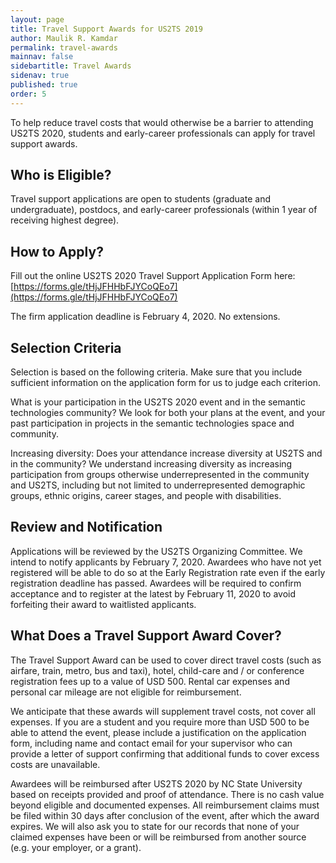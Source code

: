 ```yaml
---
layout: page
title: Travel Support Awards for US2TS 2019
author: Maulik R. Kamdar
permalink: travel-awards
mainnav: false
sidebartitle: Travel Awards
sidenav: true
published: true
order: 5
---
```



To help reduce travel costs that would otherwise be a barrier to attending US2TS 2020, students and early-career professionals can apply for travel support awards.

## Who is Eligible?
Travel support applications are open to students (graduate and undergraduate), postdocs, and early-career professionals (within 1 year of receiving highest degree).

## How to Apply?
Fill out the online US2TS 2020 Travel Support Application Form here: [https://forms.gle/tHjJFHHbFJYCoQEo7](https://forms.gle/tHjJFHHbFJYCoQEo7)

The firm application deadline is February 4, 2020. No extensions.

## Selection Criteria
Selection is based on the following criteria. Make sure that you include sufficient information on the application form for us to judge each criterion.

What is your participation in the US2TS 2020 event and in the semantic technologies community? We look for both your plans at the event, and your past participation in projects in the semantic technologies space and community.

Increasing diversity: Does your attendance increase diversity at US2TS and in the community? We understand increasing diversity as increasing participation from groups otherwise underrepresented in the community and US2TS, including but not limited to underrepresented demographic groups, ethnic origins, career stages, and people with disabilities.

## Review and Notification
Applications will be reviewed by the US2TS Organizing Committee. We intend to notify applicants by February 7, 2020. Awardees who have not yet registered will be able to do so at the Early Registration rate even if the early registration deadline has passed. Awardees will be required to confirm acceptance and to register at the latest by February 11, 2020 to avoid forfeiting their award to waitlisted applicants.

## What Does a Travel Support Award Cover?
The Travel Support Award can be used to cover direct travel costs (such as airfare, train, metro, bus and taxi), hotel, child-care and / or conference registration fees up to a value of USD 500. Rental car expenses and personal car mileage are not eligible for reimbursement.

We anticipate that these awards will supplement travel costs, not cover all expenses. If you are a student and you require more than USD 500 to be able to attend the event, please include a justification on the application form, including name and contact email for your supervisor who can provide a letter of support confirming that additional funds to cover excess costs are unavailable.

Awardees will be reimbursed after US2TS 2020 by NC State University based on receipts provided and proof of attendance. There is no cash value beyond eligible and documented expenses. All reimbursement claims must be filed within 30 days after conclusion of the event, after which the award expires. We will also ask you to state for our records that none of your claimed expenses have been or will be reimbursed from another source (e.g. your employer, or a grant).
